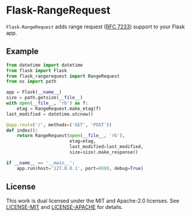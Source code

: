 # Flask-RangeRequest

`Flask-RangeRequest` adds range request ([RFC 7233](https://tools.ietf.org/html/rfc7233)) support to your Flask app.

## Example

```python
from datetime import datetime
from flask import Flask
from flask_rangerequest import RangeRequest
from os import path

app = Flask(__name__)
size = path.getsize(__file__)
with open(__file__, 'rb') as f:
    etag = RangeRequest.make_etag(f)
last_modified = datetime.utcnow()

@app.route('/', methods=('GET', 'POST'))
def index():
    return RangeRequest(open(__file__, 'rb'),
                        etag=etag,
                        last_modified=last_modified,
                        size=size).make_response()

if __name__ == '__main__':
    app.run(host='127.0.0.1', port=8080, debug=True)
```

## License

This work is dual licensed under the MIT and Apache-2.0 licenses. See [LICENSE-MIT](./LICENSE-MIT)
and [LICENSE-APACHE](./LICENSE-APACHE) for details.
